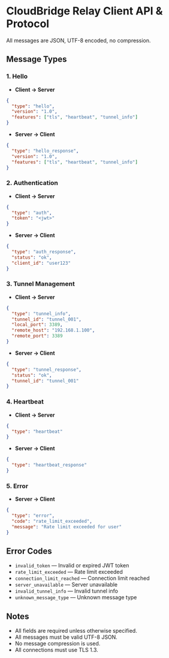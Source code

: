 # CloudBridge Relay Client API & Protocol

All messages are JSON, UTF-8 encoded, no compression.

## Message Types

### 1. Hello
- **Client → Server**
```json
{
  "type": "hello",
  "version": "1.0",
  "features": ["tls", "heartbeat", "tunnel_info"]
}
```
- **Server → Client**
```json
{
  "type": "hello_response",
  "version": "1.0",
  "features": ["tls", "heartbeat", "tunnel_info"]
}
```

### 2. Authentication
- **Client → Server**
```json
{
  "type": "auth",
  "token": "<jwt>"
}
```
- **Server → Client**
```json
{
  "type": "auth_response",
  "status": "ok",
  "client_id": "user123"
}
```

### 3. Tunnel Management
- **Client → Server**
```json
{
  "type": "tunnel_info",
  "tunnel_id": "tunnel_001",
  "local_port": 3389,
  "remote_host": "192.168.1.100",
  "remote_port": 3389
}
```
- **Server → Client**
```json
{
  "type": "tunnel_response",
  "status": "ok",
  "tunnel_id": "tunnel_001"
}
```

### 4. Heartbeat
- **Client → Server**
```json
{
  "type": "heartbeat"
}
```
- **Server → Client**
```json
{
  "type": "heartbeat_response"
}
```

### 5. Error
- **Server → Client**
```json
{
  "type": "error",
  "code": "rate_limit_exceeded",
  "message": "Rate limit exceeded for user"
}
```

## Error Codes
- `invalid_token` — Invalid or expired JWT token
- `rate_limit_exceeded` — Rate limit exceeded
- `connection_limit_reached` — Connection limit reached
- `server_unavailable` — Server unavailable
- `invalid_tunnel_info` — Invalid tunnel info
- `unknown_message_type` — Unknown message type

## Notes
- All fields are required unless otherwise specified.
- All messages must be valid UTF-8 JSON.
- No message compression is used.
- All connections must use TLS 1.3. 